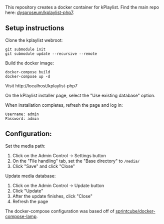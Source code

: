 
This repository creates a docker container for kPlaylist. Find the main repo here: [dysproseum/kplaylist-php7](https://github.com/dysproseum/kplaylist-php7).

## Setup instructions

Clone the kplaylist webroot:
```
git submodule init
git submodule update --recursive --remote
```

Build the docker image:
```
docker-compose build
docker-compose up -d
```

Visit http://localhost/kplaylist-php7

On the kPlaylist installer page, select the "Use existing database" option.

When installation completes, refresh the page and log in:

```
Username: admin
Password: admin
```

## Configuration:

Set the media path:

1. Click on the Admin Control -> Settings button
2. On the "File handling" tab, set the "Base directory" to `/media/`
3. Click "Save" and click "Close"

Update media database:

1. Click on the Admin Control -> Update button
2. Click "Update"
3. After the update finishes, click "Close"
4. Refresh the page

The docker-compose configuration was based off of [sprintcube/docker-compose-lamp](https://github.com/sprintcube/docker-compose-lamp).
